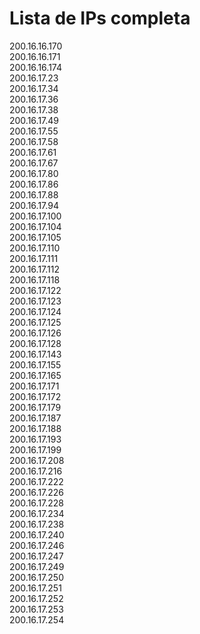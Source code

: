 # Lista de IPs completa

200.16.16.170<br/>
200.16.16.171<br/>
200.16.16.174<br/>
200.16.17.23<br/>
200.16.17.34<br/>
200.16.17.36<br/>
200.16.17.38<br/>
200.16.17.49<br/>
200.16.17.55<br/>
200.16.17.58<br/>
200.16.17.61<br/>
200.16.17.67<br/>
200.16.17.80<br/>
200.16.17.86<br/>
200.16.17.88<br/>
200.16.17.94<br/>
200.16.17.100<br/>
200.16.17.104<br/>
200.16.17.105<br/>
200.16.17.110<br/>
200.16.17.111<br/>
200.16.17.112<br/>
200.16.17.118<br/>
200.16.17.122<br/>
200.16.17.123<br/>
200.16.17.124<br/>
200.16.17.125<br/>
200.16.17.126<br/>
200.16.17.128<br/>
200.16.17.143<br/>
200.16.17.155<br/>
200.16.17.165<br/>
200.16.17.171<br/>
200.16.17.172<br/>
200.16.17.179<br/>
200.16.17.187<br/>
200.16.17.188<br/>
200.16.17.193<br/>
200.16.17.199<br/>
200.16.17.208<br/>
200.16.17.216<br/>
200.16.17.222<br/>
200.16.17.226<br/>
200.16.17.228<br/>
200.16.17.234<br/>
200.16.17.238<br/>
200.16.17.240<br/>
200.16.17.246<br/>
200.16.17.247<br/>
200.16.17.249<br/>
200.16.17.250<br/>
200.16.17.251<br/>
200.16.17.252<br/>
200.16.17.253<br/>
200.16.17.254<br/>